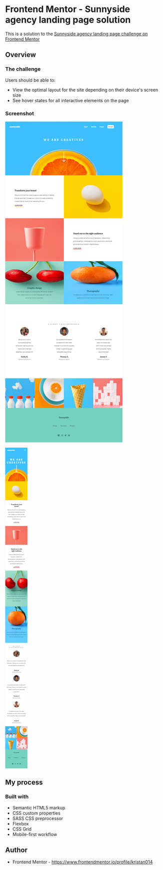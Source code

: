 # Frontend Mentor - Sunnyside agency landing page solution

This is a solution to the [Sunnyside agency landing page challenge on Frontend Mentor](https://www.frontendmentor.io/challenges/sunnyside-agency-landing-page-7yVs3B6ef)


## Overview

### The challenge

Users should be able to:

- View the optimal layout for the site depending on their device's screen size
- See hover states for all interactive elements on the page

### Screenshot

![](/solution_output/desktop.png)

![](/solution_output/mobile.png)




## My process

### Built with

- Semantic HTML5 markup
- CSS custom properties
- SASS CSS preprocessor
- Flexbox
- CSS Grid
- Mobile-first workflow

## Author
- Frontend Mentor - https://www.frontendmentor.io/profile/kristan014


